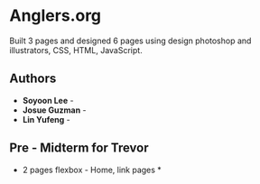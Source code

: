 
# Anglers.org

Built 3 pages and designed 6 pages using design photoshop and illustrators, CSS, HTML, JavaScript.



## Authors

* **Soyoon Lee** -  
* **Josue Guzman** - 
* **Lin Yufeng** - 



## Pre - Midterm for Trevor
* 2 pages flexbox - Home, link pages *
